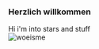 ### Herzlich willkommen

Hi i'm into stars and stuff 
<br />
![woeisme](https://raw.githubusercontent.com/VndalSavage/VndalSavage/main/806543686431146044.png)

<!--
**VndalSavage/VndalSavage** is a ✨ _special_ ✨ repository because its `README.md` (this file) appears on your GitHub profile.


-->
